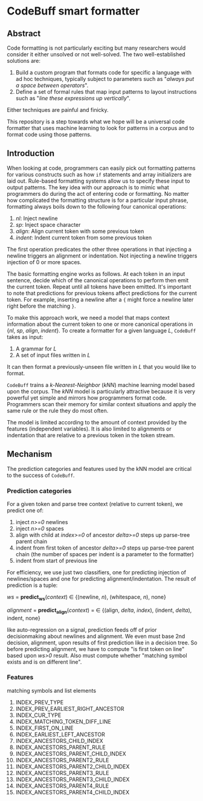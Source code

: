 # CodeBuff smart formatter

## Abstract

Code formatting is not particularly exciting but many researchers would consider it either unsolved or not well-solved.  The two well-established solutions are:

1.  Build a custom program that formats code for specific a language with ad hoc techniques, typically subject to parameters such as "*always put a space between operators*".
2.  Define a set of formal rules that map input patterns to layout instructions such as "*line these expressions up vertically*".

Either techniques are painful and finicky.  

This repository is a step towards what we hope will be a universal code formatter that uses machine learning to look for patterns in a corpus and to format code using those patterns.  

## Introduction

When looking at code, programmers can easily pick out formatting patterns for various constructs such as how `if` statements and array initializers are laid out.  Rule-based formatting systems allow us to specify these input to output patterns.  The key idea with our approach is to mimic what programmers do during the act of entering code or formatting.   No matter how complicated the formatting structure is for a particular input phrase, formatting always boils down to the following four canonical operations:

1. *nl*: Inject newline
2. *sp*: Inject space character
3. *align*: Align current token with some previous token
4. *indent*: Indent current token from some previous token

The first operation predicates the other three operations in that injecting a newline triggers an alignment or indentation. Not injecting a newline triggers injection of 0 or more spaces.

The basic formatting engine works as follows. At each token in an input sentence, decide which of the canonical operations to perform then emit the current token.  Repeat until all tokens have been emitted. It's important to note that predictions for previous tokens affect predictions for the current token.  For example, inserting a newline after a `{` might force a newline later right before the matching `}`.

To make this approach work, we need a model that maps context information about the current token to one or more canonical operations in {*nl*, *sp*, *align*, *indent*}. To create a formatter for a given language *L*, `CodeBuff` takes as input:

1. A grammar for *L*
2. A set of input files written in *L*

It can then format a previously-unseen file written in *L* that you would like to format.

`CodeBuff` trains a *k-Nearest-Neighbor* (*kNN*) machine learning model based upon the corpus. The *kNN* model is particularly attractive because it is very powerful yet simple and mirrors how programmers format code. Programmers scan their memory for similar context situations and apply the same rule or the rule they do most often.

The model is limited according to the amount of context provided by the features (independent variables). It is also limited to alignments or indentation that are relative to a previous token in the token stream.

## Mechanism

The prediction categories and features used by the kNN model are critical to the success of `CodeBuff`.

### Prediction categories

For a given token and parse tree context (relative to current token), we predict one of:

1. inject *n>=0* newlines
2. inject *n>=0* spaces
3. align with child at *index>=0* of ancestor *delta>=0* steps up parse-tree parent chain
4. indent from first token of ancestor *delta>=0* steps up parse-tree parent chain (the number of spaces per indent is a parameter to the formatter)
5. indent from start of previous line

For efficiency, we use just two classifiers, one for predicting injection of newlines/spaces and one for predicting alignment/indentation. The result of prediction is a tuple:

*ws* = **predict<sub>ws</sub>**(*context*) &isin; {(newline, *n*), (whitespace, *n*), none}

*alignment* = **predict<sub>align</sub>**(*context*) = &isin; {(align, *delta*, *index*), (indent, *delta*), indent, none}

like auto-regression on a signal, prediction feeds off of prior decisionmaking about newlines and alignment. We even must base 2nd decision, alignment, upon results of first prediction like in a decision tree.  So before predicting alignment, we have to compute "is first token on line" based upon *ws>0* result. Also must compute whether "matching symbol exists and is on different line".

### Features


matching symbols and list elements


1. INDEX_PREV_TYPE      
1. INDEX_PREV_EARLIEST_RIGHT_ANCESTOR
1. INDEX_CUR_TYPE
1. INDEX_MATCHING_TOKEN_DIFF_LINE
1. INDEX_FIRST_ON_LINE          
1. INDEX_EARLIEST_LEFT_ANCESTOR
1. INDEX_ANCESTORS_CHILD_INDEX
1. INDEX_ANCESTORS_PARENT_RULE
1. INDEX_ANCESTORS_PARENT_CHILD_INDEX
1. INDEX_ANCESTORS_PARENT2_RULE
1. INDEX_ANCESTORS_PARENT2_CHILD_INDEX
1. INDEX_ANCESTORS_PARENT3_RULE
1. INDEX_ANCESTORS_PARENT3_CHILD_INDEX
1. INDEX_ANCESTORS_PARENT4_RULE
1. INDEX_ANCESTORS_PARENT4_CHILD_INDEX
